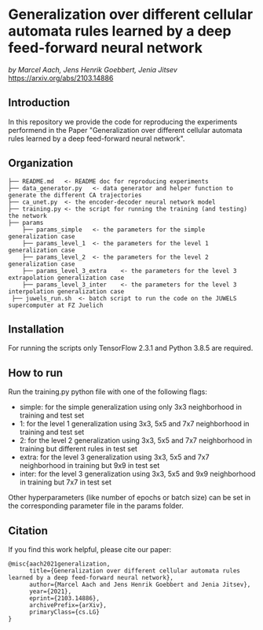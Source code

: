 # Generalization over different cellular automata rules learned by a deep feed-forward neural network

*by Marcel Aach, Jens Henrik Goebbert, Jenia Jitsev* https://arxiv.org/abs/2103.14886

## Introduction 

In this repository we provide the code for reproducing the experiments performend in the Paper "Generalization over different cellular automata rules learned by a deep feed-forward neural network". 

## Organization

```
├── README.md	<- README doc for reproducing experiments
├── data_generator.py	<- data generator and helper function to generate the different CA trajectories
├── ca_unet.py	<- the encoder-decoder neural network model
├── training.py	<- the script for running the training (and testing) the network 
├── params
	├── params_simple	<- the parameters for the simple generalization case
	├── params_level_1	<- the parameters for the level 1 generalization case
	├── params_level_2	<- the parameters for the level 2 generalization case
	├── params_level_3_extra	<- the parameters for the level 3 extrapolation generalization case
	├── params_level_3_inter	<- the parameters for the level 3 interpolation generalization case
 ├── juwels_run.sh	<- batch script to run the code on the JUWELS supercomputer at FZ Juelich
```

## Installation

For running the scripts only TensorFlow 2.3.1 and Python 3.8.5 are required.

## How to run 

Run the training.py python file with one of the following flags:

- simple: for the simple generalization using only 3x3 neighborhood in training and test set
- 1: for the level 1 generalization using 3x3, 5x5 and 7x7 neighborhood in training and test set
- 2: for the level 2 generalization using 3x3, 5x5 and 7x7 neighborhood in training but different rules in test set
- extra: for the level 3 generalization using 3x3, 5x5 and 7x7 neighborhood in training but 9x9 in test set
- inter: for the level 3 generalization using 3x3, 5x5 and 9x9 neighborhood in training but 7x7 in test set

Other hyperparameters (like number of epochs or batch size) can be set in the corresponding parameter file in the params folder. 

## Citation

If you find this work helpful, please cite our paper:

```
@misc{aach2021generalization,
      title={Generalization over different cellular automata rules learned by a deep feed-forward neural network}, 
      author={Marcel Aach and Jens Henrik Goebbert and Jenia Jitsev},
      year={2021},
      eprint={2103.14886},
      archivePrefix={arXiv},
      primaryClass={cs.LG}
}
```




